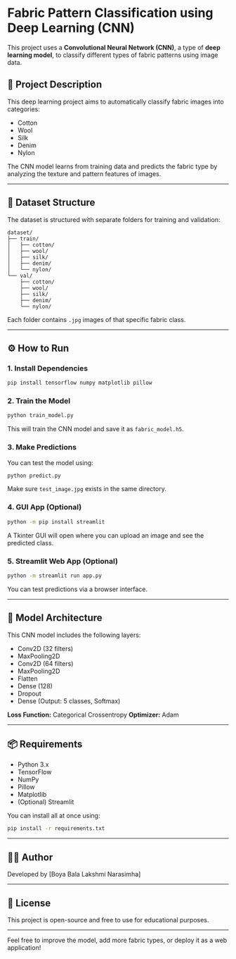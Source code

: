 # Fabric Pattern Classification using Deep Learning (CNN)

This project uses a **Convolutional Neural Network (CNN)**, a type of **deep learning model**, to classify different types of fabric patterns using image data.

## 📌 Project Description

This deep learning project aims to automatically classify fabric images into categories:

* Cotton
* Wool
* Silk
* Denim
* Nylon

The CNN model learns from training data and predicts the fabric type by analyzing the texture and pattern features of images.

---

## 📁 Dataset Structure

The dataset is structured with separate folders for training and validation:

```
dataset/
├── train/
│   ├── cotton/
│   ├── wool/
│   ├── silk/
│   ├── denim/
│   └── nylon/
└── val/
    ├── cotton/
    ├── wool/
    ├── silk/
    ├── denim/
    └── nylon/
```

Each folder contains `.jpg` images of that specific fabric class.

---

## ⚙️ How to Run

### 1. Install Dependencies

```bash
pip install tensorflow numpy matplotlib pillow
```

### 2. Train the Model

```bash
python train_model.py
```

This will train the CNN model and save it as `fabric_model.h5`.

### 3. Make Predictions

You can test the model using:

```bash
python predict.py
```

Make sure `test_image.jpg` exists in the same directory.

### 4. GUI App (Optional)

```bash
python -m pip install streamlit
```

A Tkinter GUI will open where you can upload an image and see the predicted class.

### 5. Streamlit Web App (Optional)

```bash
python -m streamlit run app.py
```

You can test predictions via a browser interface.

---

## 🧠 Model Architecture

This CNN model includes the following layers:

* Conv2D (32 filters)
* MaxPooling2D
* Conv2D (64 filters)
* MaxPooling2D
* Flatten
* Dense (128)
* Dropout
* Dense (Output: 5 classes, Softmax)

**Loss Function:** Categorical Crossentropy
**Optimizer:** Adam

---

## 📦 Requirements

* Python 3.x
* TensorFlow
* NumPy
* Pillow
* Matplotlib
* (Optional) Streamlit

You can install all at once using:

```bash
pip install -r requirements.txt
```

---

## 🙋‍♀️ Author

Developed by \[Boya Bala Lakshmi Narasimha]

---

## 📜 License

This project is open-source and free to use for educational purposes.

---

Feel free to improve the model, add more fabric types, or deploy it as a web application!
